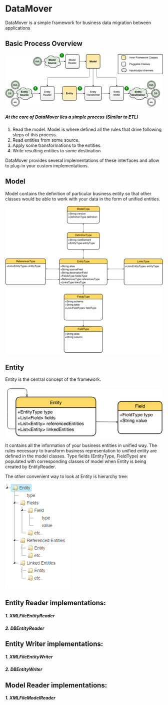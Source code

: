 DataMover
=========

DataMover is a simple framework for business data migration between applications

Basic Process Overview
------

![Process Overview](/docs/images/Process_overview.png "Process Overview")


##### At the core of DataMover lies a simple process (Similar to ETL)

1. Read the model. Model is where defined all the rules that drive following steps of this process.
2. Read entities from some source.
3. Apply some transformations to the entities.
4. Write resulting entities to some destination

DataMover provides several implementations of these interfaces and allow to plug-in your custom implementations.

Model
-----
Model contains the definition of particular business entity so that other classes would be able to work with your data in the form of unified entities.

![Model Overview](/docs/images/Model_overview.png "Model Overview")



Entity
-----
Entity is the central concept of the framework.

![Entity Overview](/docs/images/Entity_overview.png "Entity Overview")

It contains all the information of your business entities in unified way.
The rules necessary to transform business representation to unified entity are defined in the model classes.
Type fields (EntityType, FieldType) are populated with corresponding classes of model when Entity is being created by EntityReader.

The other convenient way to look at Entity is hierarchy tree:
![Entity Tree](/docs/images/Entity_tree.png "Entity Tree")


Entity Reader implementations:
------
##### 1. XMLFileEntityReader
##### 2. DBEntityReader

Entity Writer implementations:
------
##### 1. XMLFileEntityWriter
##### 2. DBEntityWriter

Model Reader implementations:
------
##### 1. XMLFileModelReader
